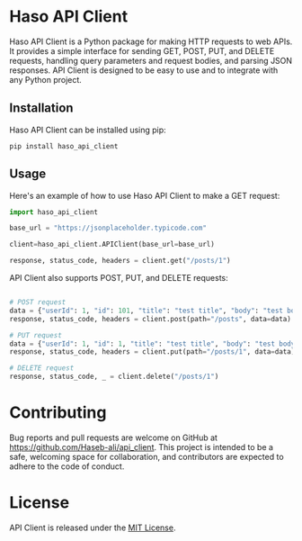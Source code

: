 # Haso API Client

Haso API Client is a Python package for making HTTP requests to web APIs. It provides a simple interface for sending GET, POST, PUT, and DELETE requests, handling query parameters and request bodies, and parsing JSON responses. API Client is designed to be easy to use and to integrate with any Python project.

## Installation

Haso API Client can be installed using pip:
```
pip install haso_api_client
```

## Usage

Here's an example of how to use Haso API Client to make a GET request:

```python
import haso_api_client

base_url = "https://jsonplaceholder.typicode.com"

client=haso_api_client.APIClient(base_url=base_url)

response, status_code, headers = client.get("/posts/1")


```
API Client also supports POST, PUT, and DELETE requests:
```python

# POST request
data = {"userId": 1, "id": 101, "title": "test title", "body": "test body"}
response, status_code, headers = client.post(path="/posts", data=data)

# PUT request
data = {"userId": 1, "id": 1, "title": "test title", "body": "test body"}
response, status_code, headers = client.put(path="/posts/1", data=data)

# DELETE request
response, status_code, _ = client.delete("/posts/1")
```

#  Contributing
Bug reports and pull requests are welcome on GitHub at https://github.com/Haseb-ali/api_client. This project is intended to be a safe, welcoming space for collaboration, and contributors are expected to adhere to the code of conduct.


# License
API Client is released under the [MIT License](URL).
